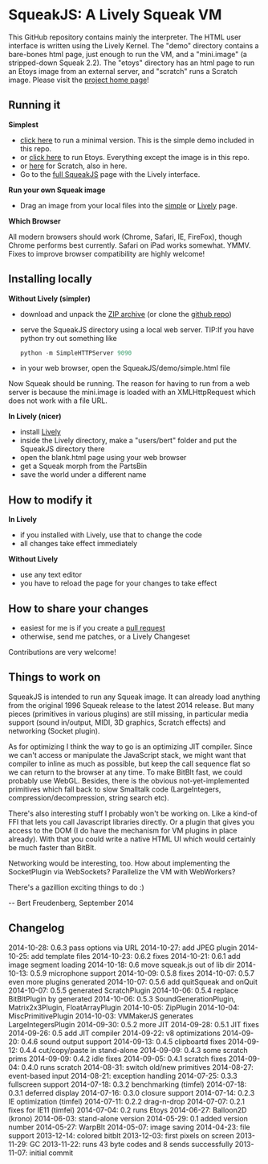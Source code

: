SqueakJS: A Lively Squeak VM
============================

This GitHub repository contains mainly the interpreter. The HTML user interface is written using the Lively Kernel.
The "demo" directory contains a bare-bones html page, just enough to run the VM, and a "mini.image" (a stripped-down Squeak 2.2).
The "etoys" directory has an html page to run an Etoys image from an external server, and "scratch" runs a Scratch image.
Please visit the [project home page][homepage]!

Running it
----------
**Simplest**

* [click here][simple] to run a minimal version. This is the simple demo included in this repo.
* or [click here][etoys] to run Etoys. Everything except the image is in this repo.
* or [here][scratch] for Scratch, also in here.
* Go to the [full SqueakJS][full] page with the Lively interface.

**Run your own Squeak image**

* Drag an image from your local files into the [simple][simple] or [Lively][full] page.

**Which Browser**

All modern browsers should work (Chrome, Safari, IE, FireFox), though Chrome performs best currently. Safari on iPad works somewhat. YMMV.
Fixes to improve browser compatibility are highly welcome!


Installing locally
------------------
**Without Lively (simpler)**

* download and unpack the [ZIP archive][zip] (or clone the [github repo][repo])
* serve the SqueakJS directory using a local web server.
  TIP:If you have python try out something like
  ```python
  python -m SimpleHTTPServer 9090
  ```        
  
* in your web browser, open the SqueakJS/demo/simple.html file

Now Squeak should be running.
The reason for having to run from a web server is because the mini.image is loaded with an XMLHttpRequest which does not work with a file URL.

**In Lively (nicer)**

* install [Lively][lively]
* inside the Lively directory, make a "users/bert" folder and put the SqueakJS directory there
* open the blank.html page using your web browser
* get a Squeak morph from the PartsBin
* save the world under a different name 

How to modify it
----------------
**In Lively**

* if you installed with Lively, use that to change the code
* all changes take effect immediately

**Without Lively**

* use any text editor
* you have to reload the page for your changes to take effect

How to share your changes
-------------------------
* easiest for me is if you create a [pull request][pullreq]
* otherwise, send me patches, or a Lively Changeset

Contributions are very welcome! 

Things to work on
-----------------
SqueakJS is intended to run any Squeak image. It can already load anything from the original 1996 Squeak release to the latest 2014 release. But many pieces (primitives in various plugins) are still missing, in particular media support (sound in/output, MIDI, 3D graphics, Scratch effects) and networking (Socket plugin). 

As for optimizing I think the way to go is an optimizing JIT compiler. Since we can't access or manipulate the JavaScript stack, we might want that compiler to inline as much as possible, but keep the call sequence flat so we can return to the browser at any time. To make BitBlt fast, we could probably use WebGL. Besides, there is the obvious not-yet-implemented primitives which fall back to slow Smalltalk code (LargeIntegers, compression/decompression, string search etc).

There's also interesting stuff I probably won't be working on. Like a kind-of FFI that lets you call Javascript libraries directly. Or a plugin that gives you access to the DOM (I do have the mechanism for VM plugins in place already). With that you could write a native HTML UI which would certainly be much faster than BitBlt.

Networking would be interesting, too. How about implementing the SocketPlugin via WebSockets? Parallelize the VM with WebWorkers?

There's a gazillion exciting things to do :)

  --  Bert Freudenberg, September 2014

  [repo]:     https://github.com/bertfreudenberg/SqueakJS
  [homepage]: http://bertfreudenberg.github.io/SqueakJS/
  [simple]:   http://bertfreudenberg.github.io/SqueakJS/demo/simple.html
  [etoys]:    http://bertfreudenberg.github.io/SqueakJS/etoys/
  [scratch]:  http://bertfreudenberg.github.io/SqueakJS/scratch/
  [full]:     http://lively-web.org/users/bert/squeak.html
  [zip]:      https://github.com/bertfreudenberg/SqueakJS/archive/master.zip
  [lively]:   https://github.com/LivelyKernel/LivelyKernel
  [pullreq]:  https://help.github.com/articles/using-pull-requests


Changelog
---------
2014-10-28: 0.6.3 pass options via URL
2014-10-27: add JPEG plugin 
2014-10-25: add template files
2014-10-23: 0.6.2 fixes 
2014-10-21: 0.6.1 add image segment loading 
2014-10-18: 0.6 move squeak.js out of lib dir
2014-10-13: 0.5.9 microphone support
2014-10-09: 0.5.8 fixes
2014-10-07: 0.5.7 even more plugins generated
2014-10-07: 0.5.6 add quitSqueak and onQuit
2014-10-07: 0.5.5 generated ScratchPlugin
2014-10-06: 0.5.4 replace BitBltPlugin by generated
2014-10-06: 0.5.3 SoundGenerationPlugin, Matrix2x3Plugin, FloatArrayPlugin
2014-10-05: ZipPlugin
2014-10-04: MiscPrimitivePlugin
2014-10-03: VMMakerJS generates LargeIntegersPlugin
2014-09-30: 0.5.2 more JIT
2014-09-28: 0.5.1 JIT fixes
2014-09-26: 0.5 add JIT compiler
2014-09-22: v8 optimizations
2014-09-20: 0.4.6 sound output support
2014-09-13: 0.4.5 clipboartd fixes
2014-09-12: 0.4.4 cut/copy/paste in stand-alone
2014-09-09: 0.4.3 some scratch prims
2014-09-09: 0.4.2 idle fixes
2014-09-05: 0.4.1 scratch fixes
2014-09-04: 0.4.0 runs scratch
2014-08-31: switch old/new primitives
2014-08-27: event-based input
2014-08-21: exception handling
2014-07-25: 0.3.3 fullscreen support
2014-07-18: 0.3.2 benchmarking (timfel)
2014-07-18: 0.3.1 deferred display
2014-07-16: 0.3.0 closure support
2014-07-14: 0.2.3 IE optimization (timfel)
2014-07-11: 0.2.2 drag-n-drop
2014-07-07: 0.2.1 fixes for IE11 (timfel)
2014-07-04: 0.2 runs Etoys
2014-06-27: Balloon2D (krono)
2014-06-03: stand-alone version
2014-05-29: 0.1 added version number
2014-05-27: WarpBlt
2014-05-07: image saving
2014-04-23: file support
2013-12-14: colored bitblt
2013-12-03: first pixels on screen
2013-11-29: GC
2013-11-22: runs 43 byte codes and 8 sends successfully
2013-11-07: initial commit